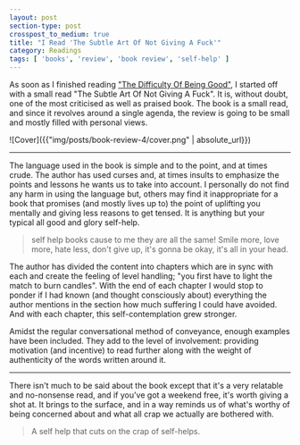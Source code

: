 ```yaml
---
layout: post
section-type: post
crosspost_to_medium: true
title: "I Read 'The Subtle Art Of Not Giving A Fuck'"
category: Readings
tags: [ 'books', 'review', 'book review', 'self-help' ]
---
```

As soon as I finished reading ["The Difficulty Of Being Good"](https://thealphadollar.github.io/readings/2018/08/25/book-review-3.html),
I started off with a small read "The Subtle Art Of Not Giving A Fuck". It is, without doubt, one of the most criticised as well as praised book.
The book is a small read, and since it revolves around a single agenda, the review is going to be small and mostly filled with
personal views.

![Cover]({{"img/posts/book-review-4/cover.png" | absolute_url}})

---

The language used in the book is simple and to the point, and at times crude. The author has used curses and, at times insults to emphasize
the points and lessons he wants us to take into account. I personally do not find any harm in using the language but, others may find it
inappropriate for a book that promises (and mostly lives up to) the point of uplifting you mentally and giving less reasons to get tensed. It is anything but your typical all good and glory self-help.

> self help books cause to me they are all the same! Smile more, love more, hate less, don't give up, it's gonna be okay, it's all in your head.

The author has divided the content into chapters which are in sync with each and create the feeling of level handling; "you first have to light the match to 
burn candles". With the end of each chapter I would stop to ponder if I had known (and thought consciously about) everything the
author mentions in the section how much suffering I could have avoided. And with each chapter, this self-contemplation grew
stronger.

Amidst the regular conversational method of conveyance, enough examples have been included. They add to the level of involvement:
providing motivation (and incentive) to read further along with the weight of authenticity of the words written around it.

---

There isn't much to be said about the book except that it's a very relatable and no-nonsense read, and if you've got a weekend free,
it's worth giving a shot at. It brings to the surface, and in a way reminds us of what's worthy of being concerned about and what all crap we
actually are bothered with.

> A self help that cuts on the crap of self-helps.